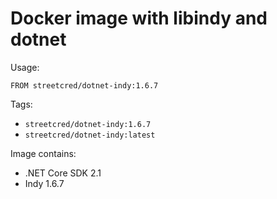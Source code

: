 # Docker image with libindy and dotnet

Usage:
```lang=dockerfile
FROM streetcred/dotnet-indy:1.6.7
```

Tags:
- `streetcred/dotnet-indy:1.6.7`
- `streetcred/dotnet-indy:latest`

Image contains:
- .NET Core SDK 2.1
- Indy 1.6.7